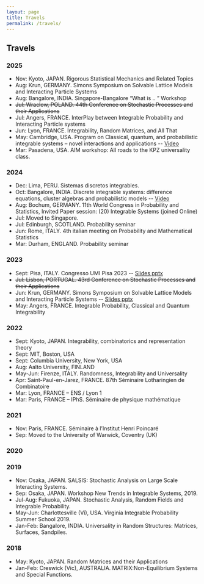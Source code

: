 ```yaml
---
layout: page
title: Travels
permalink: /travels/
---
```


## Travels

### 2025

- Nov: Kyoto, JAPAN. Rigorous Statistical Mechanics and Related Topics
- Aug: Krun, GERMANY.  Simons Symposium on Solvable Lattice Models and Interacting Particle Systems
- Aug: Bangalore, INDIA. Singapore-Bangalore “What is .. ” Workshop
- ~~Jul: Wraclow, POLAND. 44th Conference on Stochastic Processes and their Applications~~
- Jul: Angers, FRANCE. InterPlay between Integrable Probability and Interacting Particle systems
- Jun: Lyon, FRANCE. Integrability, Random Matrices, and All That
- May: Cambridge, USA. Program on Classical, quantum, and probabilistic integrable systems – novel interactions and applications -- [Video](https://www.youtube.com/watch?v=qcnN1K54juI)
- Mar: Pasadena, USA. AIM workshop: All roads to the KPZ universality class.

### 2024

- Dec: Lima, PERU. Sistemas discretos integrables.
- Oct: Bangalore, INDIA. Discrete integrable systems: difference equations, cluster algebras and probabilistic models -- [Video](https://www.youtube.com/live/IZBe-frq02k?si=0rm5uiPDz4Gey9jt)
- Aug: Bochum, GERMANY. 11th World Congress in Probability and Statistics, Invited Paper session: (20) Integrable Systems (joined Online)
- Jul: Moved to Singapore.
- Jul: Edinburgh, SCOTLAND. Probability seminar
- Jun: Rome, ITALY. 4th italian meeting on Probability and Mathematical Statistics
- Mar: Durham, ENGLAND. Probability seminar

### 2023
- Sept: Pisa, ITALY. Congresso UMI Pisa 2023 -- [Slides pptx](/extra%20documents/UMI%20talk.pptx)
- ~~Jul: Lisbon, PORTUGAL. 43rd Conference on Stochastic Processes and their Applications~~
- Jun: Krun, GERMANY.  Simons Symposium on Solvable Lattice Models and Interacting Particle Systems -- [Slides pptx](/extra%20documents/Simons%20presentation%20Mucciconi.pptx)
- May: Angers, FRANCE. Integrable Probability, Classical and Quantum Integrability

### 2022
- Sept: Kyoto, JAPAN. Integrability, combinatorics and representation theory
- Sept: MIT, Boston, USA
- Sept: Columbia University, New York, USA
- Aug: Aalto University, FINLAND
- May-Jun: Firenze, ITALY. Randomness, Integrability and Universality
- Apr: Saint-Paul-en-Jarez, FRANCE. 87th Séminaire Lotharingien de Combinatoire
- Mar: Lyon, FRANCE – ENS / Lyon 1
- Mar: Paris, FRANCE – IPhS. Séminaire de physique mathématique

### 2021

- Nov: Paris, FRANCE. Séminaire à l’Institut Henri Poincaré
- Sep: Moved to the University of Warwick, Coventry (UK)


### 2020

### 2019

- Nov: Osaka, JAPAN. SALSIS: Stochastic Analysis on Large Scale Interacting Systems.
- Sep: Osaka, JAPAN. Workshop New Trends in Integrable Systems, 2019.
- Jul-Aug: Fukuoka, JAPAN. Stochastic Analysis, Random Fields and Integrable Probability.
- May-Jun: Charlottesville (Vi), USA. Virginia Integrable Probability Summer School 2019.
- Jan-Feb: Bangalore, INDIA. Universality in Random Structures: Matrices, Surfaces, Sandpiles.


### 2018
- May: Kyoto, JAPAN. Random Matrices and their Applications
- Jan-Feb: Creswick (Vic), AUSTRALIA. MATRIX:Non-Equilibrium Systems and Special Functions.

